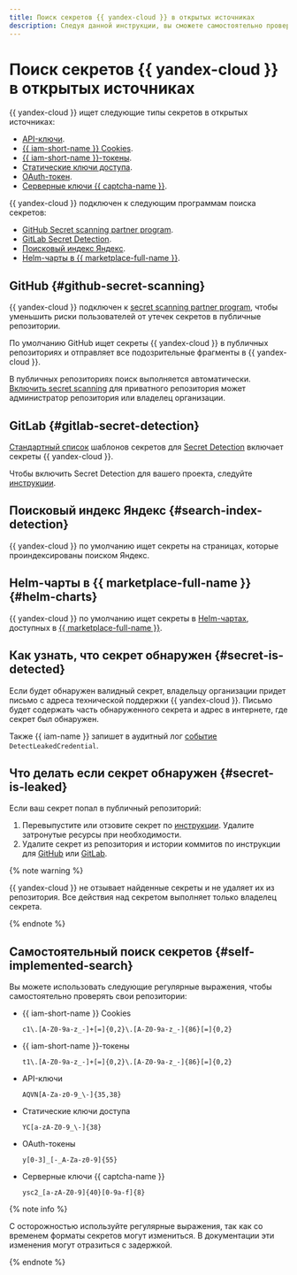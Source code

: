 ```yaml
---
title: Поиск секретов {{ yandex-cloud }} в открытых источниках
description: Следуя данной инструкции, вы сможете самостоятельно проверять свои репозитории.
---
```


# Поиск секретов {{ yandex-cloud }} в открытых источниках

{{ yandex-cloud }} ищет следующие типы секретов в открытых источниках:

* [API-ключи](../../iam/concepts/authorization/api-key.md).
* [{{ iam-short-name }} Cookies](../../iam/concepts/authorization/cookie.md).
* [{{ iam-short-name }}-токены](../../iam/concepts/authorization/iam-token.md).
* [Статические ключи доступа](../../iam/concepts/authorization/access-key.md).
* [OAuth-токен](../../iam/concepts/authorization/oauth-token.md).
* [Серверные ключи {{ captcha-name }}](../../smartcaptcha/concepts/keys.md).

{{ yandex-cloud }} подключен к следующим программам поиска секретов:

* [GitHub Secret scanning partner program](#github-secret-scanning).
* [GitLab Secret Detection](#gitlab-secret-detection).
* [Поисковый индекс Яндекс](#secret-is-leaked).
* [Helm-чарты в {{ marketplace-full-name }}](#helm-charts).

## GitHub {#github-secret-scanning}

{{ yandex-cloud }} подключен к [secret scanning partner program](https://docs.github.com/en/developers/overview/secret-scanning-partner-program), чтобы уменьшить риски пользователей от утечек секретов в публичные репозитории.

По умолчанию GitHub ищет секреты {{ yandex-cloud }} в публичных репозиториях и отправляет все подозрительные фрагменты в {{ yandex-cloud }}.

В публичных репозиториях поиск выполняется автоматически. [Включить secret scanning](https://docs.github.com/en/code-security/secret-scanning/configuring-secret-scanning-for-your-repositories) для приватного репозитория может администратор репозитория или владелец организации.

## GitLab {#gitlab-secret-detection}

[Стандартный список](https://gitlab.com/gitlab-org/security-products/analyzers/secrets/-/blob/master/gitleaks.toml) шаблонов секретов для [Secret Detection](https://docs.gitlab.com/ee/user/application_security/secret_detection/#enable-secret-detection-using-a-merge-request) включает секреты {{ yandex-cloud }}.

Чтобы включить Secret Detection для вашего проекта, следуйте [инструкции](https://docs.gitlab.com/ee/user/application_security/secret_detection/#enable-secret-detection-using-a-merge-request).

## Поисковый индекс Яндекс {#search-index-detection}

{{ yandex-cloud }} по умолчанию ищет секреты на страницах, которые проиндексированы поиском Яндекс.

## Helm-чарты в {{ marketplace-full-name }} {#helm-charts}

{{ yandex-cloud }} по умолчанию ищет секреты в [Helm-чартах](https://helm.sh/docs/topics/charts/), доступных в [{{ marketplace-full-name }}](../../managed-kubernetes/operations/applications/marketplace.md).

## Как узнать, что секрет обнаружен {#secret-is-detected}

Если будет обнаружен валидный секрет, владельцу организации придет письмо c адреса технической поддержки {{ yandex-cloud }}. Письмо будет содержать часть обнаруженного секрета и адрес в интернете, где секрет был обнаружен.

Также {{ iam-name }} запишет в аудитный лог [событие](../../audit-trails/concepts/events.md#iam) `DetectLeakedCredential`.

## Что делать если секрет обнаружен {#secret-is-leaked}

Если ваш секрет попал в публичный репозиторий:

1. Перевыпустите или отзовите секрет по [инструкции](../../iam/operations/compromised-credentials.md). Удалите затронутые ресурсы при необходимости.
1. Удалите секрет из репозитория и истории коммитов по инструкции для [GitHub](https://docs.github.com/en/authentication/keeping-your-account-and-data-secure/removing-sensitive-data-from-a-repository) или [GitLab](https://docs.gitlab.com/ee/user/project/repository/reducing_the_repo_size_using_git.html#purge-files-from-repository-history).

{% note warning %}

{{ yandex-cloud }} не отзывает найденные секреты и не удаляет их из репозитория. Все действия над секретом выполняет только владелец секрета.

{% endnote %}

## Самостоятельный поиск секретов {#self-implemented-search}

Вы можете использовать следующие регулярные выражения, чтобы самостоятельно проверять свои репозитории:

* {{ iam-short-name }} Cookies

   ```regexp
   c1\.[A-Z0-9a-z_-]+[=]{0,2}\.[A-Z0-9a-z_-]{86}[=]{0,2}
   ```

* {{ iam-short-name }}-токены

   ```regexp
   t1\.[A-Z0-9a-z_-]+[=]{0,2}\.[A-Z0-9a-z_-]{86}[=]{0,2}
   ```

* API-ключи

   ```regexp
   AQVN[A-Za-z0-9_\-]{35,38}
   ```

* Статические ключи доступа

   ```regexp
   YC[a-zA-Z0-9_\-]{38}
   ```

* OAuth-токены

   ```regexp
   y[0-3]_[-_A-Za-z0-9]{55}
   ```

* Серверные ключи {{ captcha-name }}

   ```regexp
   ysc2_[a-zA-Z0-9]{40}[0-9a-f]{8}
   ```

{% note info %}

С осторожностью используйте регулярные выражения, так как со временем форматы секретов могут измениться. В документации эти изменения могут отразиться с задержкой.

{% endnote %}
